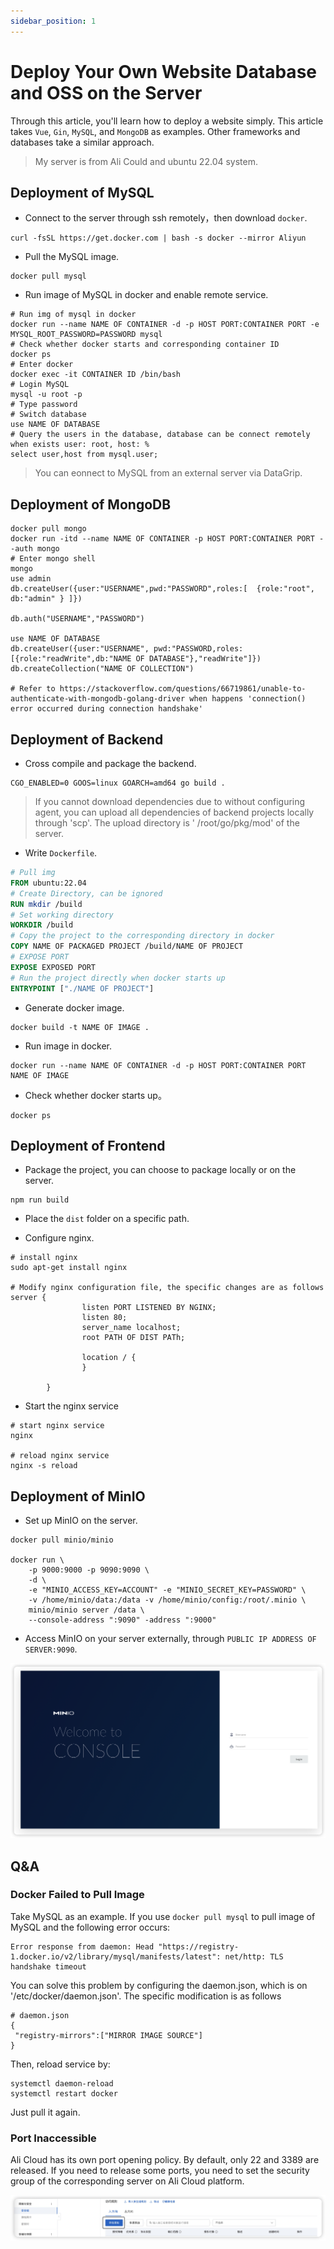 ```yaml
---
sidebar_position: 1
---
```

# Deploy Your Own Website Database and OSS on the Server

Through this article, you'll learn how to deploy a website simply. This article takes `Vue`, `Gin`, `MySQL`, and `MongoDB` as examples. Other frameworks and databases take a similar approach.

> My server is from Ali Could and ubuntu 22.04 system.

## Deployment of MySQL

* Connect to the server through ssh remotely，then download `docker`.

```shell
curl -fsSL https://get.docker.com | bash -s docker --mirror Aliyun
```

* Pull the MySQL image.

```shell
docker pull mysql
```

* Run image of MySQL in docker and enable remote service.

```shell
# Run img of mysql in docker
docker run --name NAME OF CONTAINER -d -p HOST PORT:CONTAINER PORT -e MYSQL_ROOT_PASSWORD=PASSWORD mysql
# Check whether docker starts and corresponding container ID
docker ps
# Enter docker
docker exec -it CONTAINER ID /bin/bash
# Login MySQL
mysql -u root -p
# Type password
# Switch database
use NAME OF DATABASE
# Query the users in the database, database can be connect remotely when exists user: root, host: %
select user,host from mysql.user;
```

> You can eonnect to MySQL from an external server via DataGrip.

## Deployment of MongoDB



```shell
docker pull mongo
docker run -itd --name NAME OF CONTAINER -p HOST PORT:CONTAINER PORT --auth mongo
# Enter mongo shell
mongo
use admin
db.createUser({user:"USERNAME",pwd:"PASSWORD",roles:[  {role:"root", db:"admin" } ]})

db.auth("USERNAME","PASSWORD")

use NAME OF DATABASE
db.createUser({user:"USERNAME", pwd:"PASSWORD,roles:[{role:"readWrite",db:"NAME OF DATABASE"},"readWrite"]})
db.createCollection("NAME OF COLLECTION")

# Refer to https://stackoverflow.com/questions/66719861/unable-to-authenticate-with-mongodb-golang-driver when happens 'connection() error occurred during connection handshake'
```

## Deployment of Backend

* Cross compile and package the backend.

```shell
CGO_ENABLED=0 GOOS=linux GOARCH=amd64 go build .
```

>If you cannot download dependencies due to without configuring agent, you can upload all dependencies of backend projects locally through 'scp'. The upload directory is ' /root/go/pkg/mod' of the server.

* Write `Dockerfile`.

```dockerfile
# Pull img
FROM ubuntu:22.04
# Create Directory, can be ignored
RUN mkdir /build
# Set working directory
WORKDIR /build
# Copy the project to the corresponding directory in docker
COPY NAME OF PACKAGED PROJECT /build/NAME OF PROJECT
# EXPOSE PORT
EXPOSE EXPOSED PORT
# Run the project directly when docker starts up
ENTRYPOINT ["./NAME OF PROJECT"]
```

* Generate docker image.

```shell
docker build -t NAME OF IMAGE .
```

* Run image in docker.

```shell
docker run --name NAME OF CONTAINER -d -p HOST PORT:CONTAINER PORT NAME OF IMAGE
```

* Check whether docker starts up。

```shell
docker ps
```

## Deployment of Frontend

* Package the project, you can choose to package locally or on the server.

```shell
npm run build
```

* Place the `dist` folder on a specific path.

* Configure nginx.

```shell
# install nginx
sudo apt-get install nginx

# Modify nginx configuration file, the specific changes are as follows
server {
                listen PORT LISTENED BY NGINX;
                listen 80;
                server_name localhost;
                root PATH OF DIST PATh;

                location / {
                }

        }
```

* Start the nginx service

```shell
# start nginx service
nginx

# reload nginx service
nginx -s reload
```

## Deployment of MinIO

* Set up MinIO on the server.

```shell
docker pull minio/minio

docker run \
	-p 9000:9000 -p 9090:9090 \
	-d \
	-e "MINIO_ACCESS_KEY=ACCOUNT" -e "MINIO_SECRET_KEY=PASSWORD" \
	-v /home/minio/data:/data -v /home/minio/config:/root/.minio \
	minio/minio server /data \
	--console-address ":9090" -address ":9000"
```

* Access MinIO on your server externally, through `PUBLIC IP ADDRESS OF SERVER:9090`.

![](img/4.jpg)

## Q&A

### Docker Failed to Pull Image

Take MySQL as an example. If you use `docker pull mysql` to pull image of MySQL and the following error occurs:

```
Error response from daemon: Head "https://registry-1.docker.io/v2/library/mysql/manifests/latest": net/http: TLS handshake timeout
```

You can solve this problem by configuring the daemon.json, which is on '/etc/docker/daemon.json'. The specific modification is as follows

```shell
# daemon.json
{
 "registry-mirrors":["MIRROR IMAGE SOURCE"]
}
```

Then, reload service by:

```shell
systemctl daemon-reload
systemctl restart docker
```

Just pull it again.

### Port Inaccessible

Ali Cloud has its own port opening policy. By default, only 22 and 3389 are released. If you need to release some ports, you need to set the security group of the corresponding server on Ali Cloud platform.

![](img/5.jpg)
